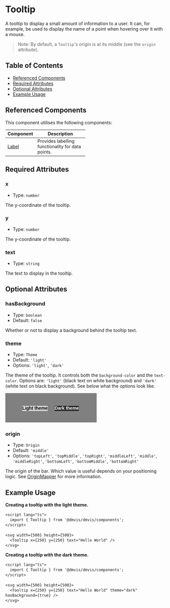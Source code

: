 # Tooltip

A tooltip to display a small amount of information to a user.
It can, for example, be used to display the name of a point when hovering over it with a mouse.

> Note: By default, a `Tooltip`'s origin is at its middle (see the `origin` attribute).

## Table of Contents

- [Referenced Components](#referenced-components)
- [Required Attributes](#required-attributes)
- [Optional Attributes](#optional-attributes)
- [Example Usage](#example-usage)

## Referenced Components

This component utilises the following components:

<table style="width: 50%">
  <thead>
    <tr>
      <th style="width: 20%;">Component</th>
      <th style="width: 80%;">Description</th>
    </tr>
  </thead>
  <tbody>
    <tr>
      <td><a href="#/components/Label.md">Label</a></td>
      <td>Provides labelling functionality for data points.</td>
    </tr>
  </tbody>
</table>

## Required Attributes

### x

- Type: `number`

The y-coordinate of the tooltip.

### y

- Type: `number`

The y-coordinate of the tooltip.

### text

- Type: `string`

The text to display in the tooltip.

## Optional Attributes

### hasBackground

- Type: `boolean`
- Default: `false`

Whether or not to display a background behind the tooltip text.

### theme

- Type: `Theme`
- Default: `'light'`
- Options: `'light'`, `'dark'`

The theme of the tooltip. It controls both the `background-color` and the `text-color`.
Options are: `'light'` (black text on white background) and `'dark'` (white text on black background).
See below what the options look like.

![Theme options for Tooltip](../media/tooltip_themes.png ':size=250')

### origin

- Type: `Origin`
- Default: `'middle'`
- Options: `'topLeft'`, `'topMiddle'`, `'topRight'`, `'middleLeft'`, `'middle'`, `'middleRight'`, `'bottomLeft'`, `'bottomMiddle'`, `'bottomRight'`

The origin of the bar.
Which value is useful depends on your positioning logic.
See [OriginMapper](../utils/OriginMapper.md) for more information.

## Example Usage

<b>Creating a tooltip with the light theme. </b>

```svelte
<script lang="ts">
  import { Tooltip } from '@dmvis/dmvis/components';
</script>

<svg width={500} height={500}>
  <Tooltip x={250} y={250} text="Hello World" />
</svg>
```

<b>Creating a tooltip with the dark theme. </b>

```svelte
<script lang="ts">
  import { Tooltip } from '@dmvis/dmvis/components';
</script>

<svg width={500} height={500}>
  <Tooltip x={250} y={250} text="Hello World" theme="dark" hasBackground={true} />
</svg>
```
